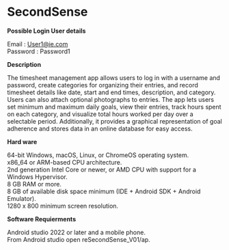 # SecondSense

**Possible Login User details**

Email : User1@ie.com  
Password : Password1

**Description**

The timesheet management app allows users to log in with a username and password, create categories for organizing their entries, and record timesheet details like date, start and end times, description, and category. Users can also attach optional photographs to entries. The app lets users set minimum and maximum daily goals, view their entries, track hours spent on each category, and visualize total hours worked per day over a selectable period. Additionally, it provides a graphical representation of goal adherence and stores data in an online database for easy access.

**Hard ware**

64-bit Windows, macOS, Linux, or ChromeOS operating system.  
x86_64 or ARM-based CPU architecture.  
2nd generation Intel Core or newer, or AMD CPU with support for a Windows Hypervisor.  
8 GB RAM or more.  
8 GB of available disk space minimum (IDE + Android SDK + Android Emulator).  
1280 x 800 minimum screen resolution.  

**Software Requierments**

Android studio 2022 or later and a mobile phone.  
From Android studio open reSecondSense_V01/ap.



